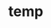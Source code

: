 # temp





































































































































































































































































































































































































































































